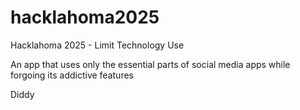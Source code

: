 # hacklahoma2025
Hacklahoma 2025 - Limit Technology Use

An app that uses only the essential parts of social media apps while forgoing its addictive features

Diddy
